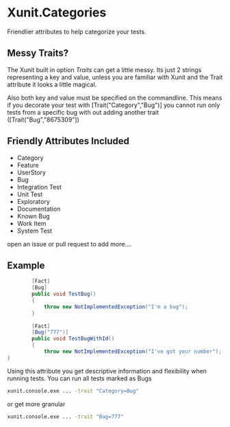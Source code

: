 # Xunit.Categories
Friendlier attributes to help categorize your tests. 

## Messy Traits?
The Xunit built in option *Traits* can get a little messy. Its just 2 strings representing a key and value, unless you are familiar with Xunit and the Trait attribute it looks a little magical.

Also both key and value must be specified on the commandline. This means if you decorate your test with 
[Trait("Category","Bug")] you cannot run only tests from a specific bug  with out adding another trait ([Trait("Bug","8675309"])

## Friendly Attributes Included
- Category 
- Feature
- UserStory
- Bug
- Integration Test
- Unit Test
- Exploratory
- Documentation
- Known Bug
- Work Item
- System Test

open an issue or pull request to add more....


## Example

``` cs
        [Fact]
        [Bug]
        public void TestBug()
        {
            throw new NotImplementedException("I'm a bug");
        }
        
        [Fact]
        [Bug("777")]
        public void TestBugWithId()
        {
            throw new NotImplementedException("I've got your number");
}

```

Using this attribute you get descriptive information and flexibility when running tests. 
You can run all tests marked as Bugs

``` bat
xunit.console.exe ... -trait "Category=Bug"
```

or get more granular
``` bat
xunit.console.exe ... -trait "Bug=777"
```
